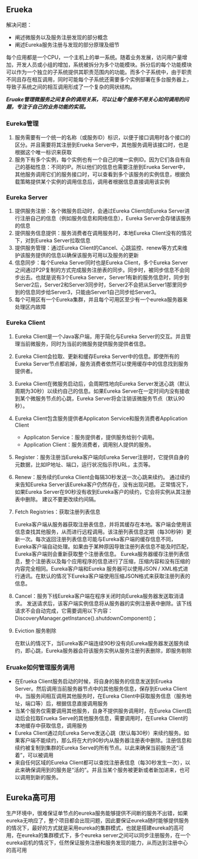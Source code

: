 

## Erueka

解决问题：

- 阐述微服务以及服务注册发现的部分概念
- 阐述Eureka服务注册与发现的部分原理及细节

每个应用都是一个CPU，一个主机上的单一系统。随着业务发展，访问用户量增加，开发人员或小组的增加，系统被拆分为多个功能模块。拆分后的每个功能模块可以作为一个独立的子系统提供其职责范围内的功能。而多个子系统中，由于职责不同且存在相互调用，同时可能每个子系统还需要多个实例部署在多台服务器上，导致子系统之间的相互调用形成了一个复杂的网状结构。

***Eruake管理微服务之间复杂的调用关系，可以让每个服务不用关心如何调用的问题，专注于自己的业务功能的实现。***

### Eureka管理

1. 服务需要有一个统一的名称（或服务ID）标识，以便于接口调用时各个接口的区分。并且需要将其注册到Erueka Server中，其他服务调用该接口时，也是根据这个唯一标识来获取
2. 服务下有多个实例，每个实例也有一个自己的唯一实例ID。因为它们各自有自己的基础性息：不同的IP。所以他们的信息也需要注册到Erueka Server中，其他服务调用它们的服务接口时，可以查看到多个该服务的实例信息，根据负载策略提供某个实例的调用信息后，调用者根据信息直接调用该实例

### Eureka Server

1. 提供服务注册：各个微服务启动时，会通过Eureka Client向Eureka Server进行注册自己的信息（例如服务信息和网络信息），Eureka Server会存储该服务的信息
2. 提供服务信息提供：服务消费者在调用服务时，本地Eureka Client没有的情况下，对到Eureka Server拉取信息
3. 提供服务管理：通过Eureka Client的Cancel、心跳监控、renew等方式来维护该服务提供的信息以确保该服务可用以及服务的更新
4. 信息同步：每个Eureka Server同时也是Eureka Client，多个Eureka Server之间通过P2P复制的方式完成服务注册表的同步。同步时，被同步信息不会同步出去。也就是说有3个Eureka Server，Server1有新的服务信息时，同步到Server2后，Server2和Server3同步时，Server2不会把从Server1那里同步到的信息同步给Server3，只能由Server1自己同步给Server3。
5. 每个可用区有一个Eureka集群，并且每个可用区至少有一个eureka服务器来处理区内故障

### Eureka Client

1. Eureka Client是一个Java客户端，用于简化与Eureka Server的交互。并且管理当前微服务，同时为当前的微服务提供服务提供者信息。
2. Eureka Client会拉取、更新和缓存Eureka Server中的信息。即使所有的Eureka Server节点都宕掉，服务消费者依然可以使用缓存中的信息找到服务提供者。
3. Eureka Client在微服务启动后，会周期性地向Eureka Server发送心跳（默认周期为30秒）以续约自己的信息。如果Eureka Server在一定时间内没有接收到某个微服务节点的心跳，Eureka Server将会注销该微服务节点（默认90秒）。
4. Eureka Client包含服务提供者Applicaton Service和服务消费者Application Client

    - Applicaton Service：服务提供者，提供服务给别个调用。
    - Application Client：服务消费者，调用别人提供的服务。
    
5. Register：服务注册当Eureka客户端向Eureka Server注册时，它提供自身的元数据，比如IP地址、端口，运行状况指示符URL，主页等。
6. Renew：服务续约Eureka Client会每隔30秒发送一次心跳来续约。 通过续约来告知Eureka Server该Eureka客户仍然存在，没有出现问题。 正常情况下，如果Eureka Server在90秒没有收到Eureka客户的续约，它会将实例从其注册表中删除。 建议不要更改续约间隔。
7. Fetch Registries：获取注册列表信息

    Eureka客户端从服务器获取注册表信息，并将其缓存在本地。客户端会使用该信息查找其他服务，从而进行远程调用。该注册列表信息定期（每30秒钟）更新一次。每次返回注册列表信息可能与Eureka客户端的缓存信息不同， Eureka客户端自动处理。如果由于某种原因导致注册列表信息不能及时匹配，Eureka客户端则会重新获取整个注册表信息。 Eureka服务器缓存注册列表信息，整个注册表以及每个应用程序的信息进行了压缩，压缩内容和没有压缩的内容完全相同。Eureka客户端和Eureka 服务器可以使用JSON / XML格式进行通讯。在默认的情况下Eureka客户端使用压缩JSON格式来获取注册列表的信息。
8. Cancel：服务下线Eureka客户端在程序关闭时向Eureka服务器发送取消请求。 发送请求后，该客户端实例信息将从服务器的实例注册表中删除。该下线请求不会自动完成，它需要调用以下内容：DiscoveryManager.getInstance().shutdownComponent()；
9. Eviction 服务剔除

    在默认的情况下，当Eureka客户端连续90秒没有向Eureka服务器发送服务续约，即心跳，Eureka服务器会将该服务实例从服务注册列表删除，即服务剔除

### Eruake如何管理服务调用

- 在Erueka Client服务启动的时候，将自身的服务的信息发送到Erueka Server。然后调用当前服务器节点中的其他服务信息，保存到Erueka Client中。当服务间相互调用其他服务时，在Eureka Client中获取服务信息（服务地址，端口等）后，根据信息直接调用服务
- 当某个服务仅需要调用其他服务，自身不提供服务调用时，在Eureka Client启动后会拉取Erueka Serve的其他服务信息，需要调用时，在Eureka Client的本地缓存中获取信息，调用服务
- Eureka Client通过向Eureka Serve发送心跳（默认每30秒）来续约服务。如果客户端不能续约，那么将在大约90秒内从服务器注册表中删除。注册信息和续约被复制到集群的Eureka Serve的所有节点。以此来确保当前服务还“活着”，可以被调用
- 来自任何区域的Eureka Client都可以查找注册表信息（每30秒发生一次），以此来确保调用到的服务是“活的”。并且当某个服务被更新或者新加进来，也可以调用到新的服务。

## Eureka高可用

生产环境中，很难保证单节点的eureka服务能够提供不间断的服务不出错，如果eureka无响应了，整个项目都会出现问题，因此要保证eureka随时能够提供服务的情况下，最好的方式就是采用eureka的集群模式，也就是搭建eureka的高可用，在eureka的集群模式下，多个eureka server之间可以同步注册服务，在一个eureka宕机的情况下，任然保证服务注册和服务发现的能力，从而达到注册中心的高可用



